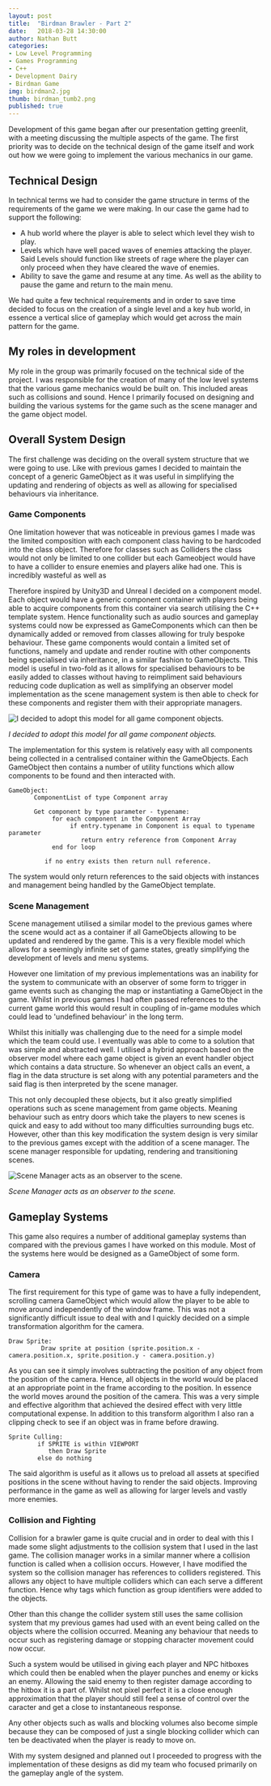 ```yaml
---
layout: post
title:  "Birdman Brawler - Part 2"
date:   2018-03-28 14:30:00
author: Nathan Butt
categories:
- Low Level Programming
- Games Programming
- C++
- Development Dairy
- Birdman Game
img: birdman2.jpg
thumb: birdman_tumb2.png
published: true
---
```


Development of this game began after our presentation getting greenlit, with a meeting discussing the multiple aspects of the game. The first priority was to decide on the technical design of the game itself and work out how we were going to implement the various mechanics in our game.

<!--more-->

## Technical Design

In technical terms we had to consider the game structure in terms of the requirements of the game we were making. In our case the game had to support the following:
- A hub world where the player is able to select which level they wish to play.
- Levels which have well paced waves of enemies attacking the player. Said Levels should function like streets of rage where the player can only proceed when they have cleared the wave of enemies.
- Ability to save the game and resume at any time. As well as the ability to pause the game and return to the main menu.

We had quite a few technical requirements and in order to save time decided to focus on the creation of a single level and a key hub world, in essence a vertical slice of gameplay which would get across the main pattern for the game.

## My roles in development
My role in the group was primarily focused on the technical side of the project. I was responsible for the creation of many of the low level systems that the various game mechanics would be built on. This included areas such as collisions and sound. Hence I primarily focused on designing and building the various systems for the game such as the scene manager and the game object model.

## Overall System Design
The first challenge was deciding on the overall system structure that we were going to use. Like with previous games I decided to maintain the concept of a generic GameObject as it was useful in simplifying the updating and rendering of objects as well as allowing for specialised behaviours via inheritance.

### Game Components

One limitation however that was noticeable in previous games I made was the limited composition with each component class having to be hardcoded into the class object. Therefore for classes such as Colliders the class would not only be limited to one collider but each Gameobject would have to have a collider to ensure enemies and players alike had one. This is incredibly wasteful as well as

Therefore inspired by Unity3D and Unreal I decided on a component model. Each object would have a generic component container with players being able to acquire components from this container via search utilising the C++ template system. Hence functionality such as audio sources and gameplay systems could now be expressed as GameComponents which can then be dynamically added or removed from classes allowing for truly bespoke behaviour. These game components would contain a limited set of functions, namely and update and render routine with other components being specialised via inheritance, in a similar fashion to GameObjects. This model is useful in two-fold as it allows for specialised behaviours to be easily added to classes without having to reimpliment said behaviours reducing code duplication as well as simplifying an observer model implementation as the scene management system is then able to check for these components and register them with their appropriate managers.  


![I decided to adopt this model for all game component objects.](https://n86-64.github.io/assets/img/blog/LLP/component_model.png)

*I decided to adopt this model for all game component objects.*

The implementation for this system is relatively easy with all components being collected in a centralised container within the GameObjects. Each GameObject then contains a number of utility functions which allow components to be found and then interacted with.

```
GameObject:
       ComponentList of type Component array

       Get component by type parameter - typename:
            for each component in the Component Array
                 if entry.typename in Component is equal to typename parameter
                    return entry reference from Component Array
            end for loop

          if no entry exists then return null reference.  
```
The system would only return references to the said objects with instances and management being handled by the GameObject template.

### Scene Management

Scene management utilised a similar model to the previous games where the scene would act as a container if all GameObjects allowing to be updated and rendered by the game. This is a very flexible model which allows for a seemingly infinite set of game states, greatly simplifying the development of levels and menu systems.

However one limitation of my previous implementations was an inability for the system to communicate with an observer of some form to trigger in game events such as changing the map or instantiating a GameObject in the game. Whilst in previous games I had often passed references to the current game world this would result in coupling of in-game modules which could lead to 'undefined behaviour' in the long term.

Whilst this initially was challenging due to the need for a simple model which the team could use. I eventually was able to come to a solution that was simple and abstracted well.
I utilised a hybrid approach based on the observer model where each game object is given an event handler object which contains a data structure. So whenever an object calls an event, a flag in the data structure is set along with any potential parameters and the said flag is then interpreted by the scene manager.

This not only decoupled these objects, but it also greatly simplified operations such as scene management from game objects. Meaning behaviour such as entry doors which take the players to new scenes is quick and easy to add without too many difficulties surrounding bugs etc. However, other than this key modification the system design is very similar to the previous games except with the addition of a scene manager. The scene manager responsible for updating, rendering and transitioning scenes.

![Scene Manager acts as an observer to the scene.](https://n86-64.github.io/assets/img/blog/LLP/scene_manager.png)

*Scene Manager acts as an observer to the scene.*

## Gameplay Systems

This game also requires a number of additional gameplay systems than compared with the previous games I have worked on this module. Most of the systems here would be designed as a GameObject of some form.

### Camera

The first requirement for this type of game was to have a fully independent, scrolling camera GameObject which would allow the player to be able to move around independently of the window frame. This was not a significantly difficult issue to deal with and I quickly decided on a simple transformation algorithm for the camera.

```
Draw Sprite:
         Draw sprite at position (sprite.position.x - camera.position.x, sprite.position.y - camera.position.y)
```

As you can see it simply involves subtracting the position of any object from the position of the camera. Hence, all objects in the world would be placed at an appropriate point in the frame according to the position. In essence the world moves around the position of the camera. This was a very simple and effective algorithm that achieved the desired effect with very little computational expense.
In addition to this transform algorithm I also ran a clipping check to see if an object was in frame before drawing.

```
Sprite Culling:
        if SPRITE is within VIEWPORT
           then Draw Sprite
        else do nothing
```
The said algorithm is useful as it allows us to preload all assets at specified positions in the scene without having to render the said objects. Improving performance in the game as well as allowing for larger levels and vastly more enemies.


### Collision and Fighting
Collision for a brawler game is quite crucial and in order to deal with this I made some slight adjustments to the collision system that I used in the last game. The collision manager works in a similar manner where a collision function is called when a collision occurs. However, I have modified the system so the collision manager has references to colliders registered. This allows any object to have multiple colliders which can each serve a different function. Hence why tags which function as group identifiers were added to the objects.

Other than this change the collider system still uses the same collision system that my previous games had used with an event being called on the objects where the collision occurred. Meaning any behaviour that needs to occur such as registering damage or stopping character movement could now occur.

Such a system would be utilised in giving each player and NPC hitboxes which could then be enabled when the player punches and enemy or kicks an enemy. Allowing the said enemy to then register damage according to the hitbox it is a part of. Whilst not pixel perfect it is a close enough approximation that the player should still feel a sense of control over the caracter and get a close to instantaneous response.

Any other objects such as walls and blocking volumes also become simple because they can be composed of just a single blocking collider which can ten be deactivated when the player is ready to move on.

With my system designed and planned out I proceeded to progress with the implementation of these designs as did my team who focused primarily on the gameplay angle of the system.

